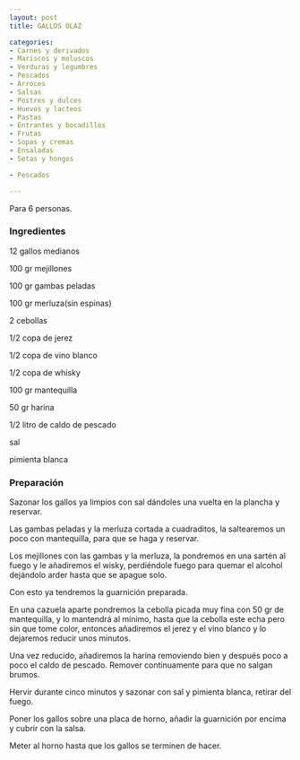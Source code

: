 ```yaml
---
layout: post
title: GALLOS OLAZ

categories:
- Carnes y derivados
- Mariscos y moluscos
- Verduras y legumbres
- Pescados
- Arroces
- Salsas
- Postres y dulces
- Huevos y lacteos
- Pastas
- Entrantes y bocadillos
- Frutas
- Sopas y cremas
- Ensaladas
- Setas y hongos

- Pescados

---
```

Para 6 personas.

<h3>Ingredientes</h3>

12 gallos medianos

100 gr mejillones

100 gr gambas peladas

100 gr merluza(sin espinas)

2 cebollas

1/2 copa de jerez

1/2 copa de vino blanco

1/2 copa de whisky

100 gr mantequilla

50 gr harina

1/2 litro de caldo de pescado

sal

pimienta blanca

<h3>Preparación</h3>

Sazonar los gallos ya limpios con sal dándoles una vuelta en la plancha y reservar.

Las gambas peladas y la merluza cortada a cuadraditos, la saltearemos un poco con mantequilla, para que se haga y reservar.

Los mejillones con las gambas y la merluza, la pondremos en una sartén al fuego y le añadiremos el wisky, perdiéndole fuego para quemar el alcohol dejándolo arder hasta que se apague solo.

Con esto ya tendremos la guarnición preparada.

En una cazuela aparte pondremos la cebolla picada muy fina con 50 gr de mantequilla, y lo mantendrá al mínimo, hasta que la cebolla este echa pero sin que tome color, entonces añadiremos el jerez y el vino blanco y lo dejaremos reducir unos minutos.

Una vez reducido, añadiremos la harina removiendo bien y después poco a poco el caldo de pescado. Remover continuamente para que no salgan brumos.

Hervir durante cinco minutos y sazonar con sal y pimienta blanca, retirar del fuego.

Poner los gallos sobre una placa de horno, añadir la guarnición por encima y cubrir con la salsa.

Meter al horno hasta que los gallos se terminen de hacer.

